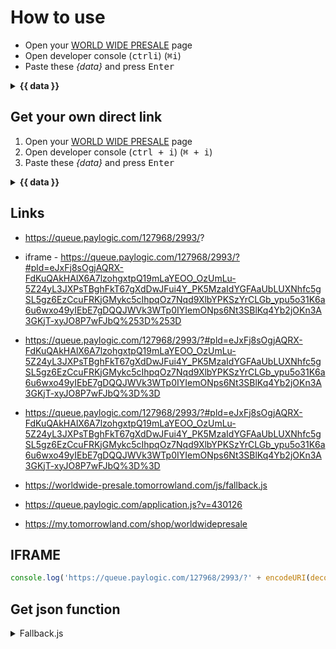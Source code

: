 # How to use

 - Open your [WORLD WIDE PRESALE](https://my.tomorrowland.com/shop/worldwidepresale) page
 - Open developer console (<kbd>ctrl</kbd><kbd>i</kbd>) (<kbd>⌘</kbd><kbd>i</kbd>)
 - Paste these *{data}* and press <kbd>Enter</kbd>
<details><summary><strong>{{ data }}</strong></summary>

```javascript
setInterval(fn60sec, 100);
```

</details>


## Get your own direct link
 1. Open your [WORLD WIDE PRESALE](https://my.tomorrowland.com/shop/worldwidepresale) page
 2. Open developer console (<kbd>ctrl + i</kbd>) (<kbd>⌘ + i</kbd>)
 3. Paste these *{data}* and press <kbd>Enter</kbd>
<details><summary><strong>{{ data }}</strong></summary>
<p>

```javascript
prompt('your link', document.querySelector('iframe').src);
```

</p>
</details>

## Links
 - https://queue.paylogic.com/127968/2993/?

 - iframe - https://queue.paylogic.com/127968/2993/?#pld=eJxFj8sOgjAQRX-FdKuQAkHAlX6A7lzohgxtpQ19mLaYEOO_OzUmLu-5Z24yL3JXPsTBghFkT67gXdDwJFui4Y_PK5MzaIdYGFAaUbLUXNhfc5gSL5gz6EzCcuFRKjGMykc5cIhpqOz7Nqd9XlbYPKSzYrCLGb_ypu5o31K6a6u6wxo49yIEbE7gDQQJWVk3WTp0IYIemONps6Nt3SBlKq4Yb2jOKn3A3GKjT-xyJO8P7wFJbQ%253D%253D

 - https://queue.paylogic.com/127968/2993/?#pld=eJxFj8sOgjAQRX-FdKuQAkHAlX6A7lzohgxtpQ19mLaYEOO_OzUmLu-5Z24yL3JXPsTBghFkT67gXdDwJFui4Y_PK5MzaIdYGFAaUbLUXNhfc5gSL5gz6EzCcuFRKjGMykc5cIhpqOz7Nqd9XlbYPKSzYrCLGb_ypu5o31K6a6u6wxo49yIEbE7gDQQJWVk3WTp0IYIemONps6Nt3SBlKq4Yb2jOKn3A3GKjT-xyJO8P7wFJbQ%3D%3D

 - https://queue.paylogic.com/127968/2993/?#pld=eJxFj8sOgjAQRX-FdKuQAkHAlX6A7lzohgxtpQ19mLaYEOO_OzUmLu-5Z24yL3JXPsTBghFkT67gXdDwJFui4Y_PK5MzaIdYGFAaUbLUXNhfc5gSL5gz6EzCcuFRKjGMykc5cIhpqOz7Nqd9XlbYPKSzYrCLGb_ypu5o31K6a6u6wxo49yIEbE7gDQQJWVk3WTp0IYIemONps6Nt3SBlKq4Yb2jOKn3A3GKjT-xyJO8P7wFJbQ%3D%3D


 - https://worldwide-presale.tomorrowland.com/js/fallback.js
 - https://queue.paylogic.com/application.js?v=430126

 - https://my.tomorrowland.com/shop/worldwidepresale



## IFRAME
```javascript
console.log('https://queue.paylogic.com/127968/2993/?' + encodeURI(decodeURI(location.search.replace('?', '&'))) + encodeURI(decodeURI(location.hash)) + ');
```



## Get json function
<details>
<summary>Fallback.js</summary>
<p>

 - Original: [https://worldwide-presale.tomorrowland.com/js/fallback.js](https://worldwide-presale.tomorrowland.com/js/fallback.js)

```javascript
var HeaderMsg = document.getElementById("HeaderMsg");
var PopMsg = document.getElementById("PopUp");
var MsgUrl = "https://scale.fallback.tomorrowland.com/wwpresale.json";
var originalBodyClass = document.body.className;

getJSON = function(url, successhandler)
{
    var version = Math.floor(new Date().getTime() / 5000);
    var request = new XMLHttpRequest();
    request.open('GET', url + "?" + version, true);
    request.onload = function() {
        if (request.status >= 200 && request.status < 400) {
            successhandler(JSON.parse(request.responseText));
        }
    };
    request.send();
};

fn60sec = function()
{
    getJSON(MsgUrl, function(data) {
        if (typeof data.REDIRECT !== "undefined") {
            window.location.href = data.REDIRECT;
        }

        var ObjectToChange = data.OVERRIDE.toString();

        if (ObjectToChange === "HeaderMsg") {
            HeaderMsg.innerHTML = data.HTML.toString();
            HeaderMsg.style.visibility = "visible";
        }

        if (ObjectToChange === "PopUp") {
            PopMsg.innerHTML = data.HTML.toString();
            PopMsg.style.visibility = "visible";
            document.body.className = originalBodyClass + ' popup-active';
        }

        if (ObjectToChange === "NO") {
            HeaderMsg.style.visibility = "hidden";
            PopMsg.style.visibility = "hidden";
            document.body.className = originalBodyClass;
        }
    });
};

fn60sec();
setInterval(fn60sec, 30000);
```

</p>
</details>
